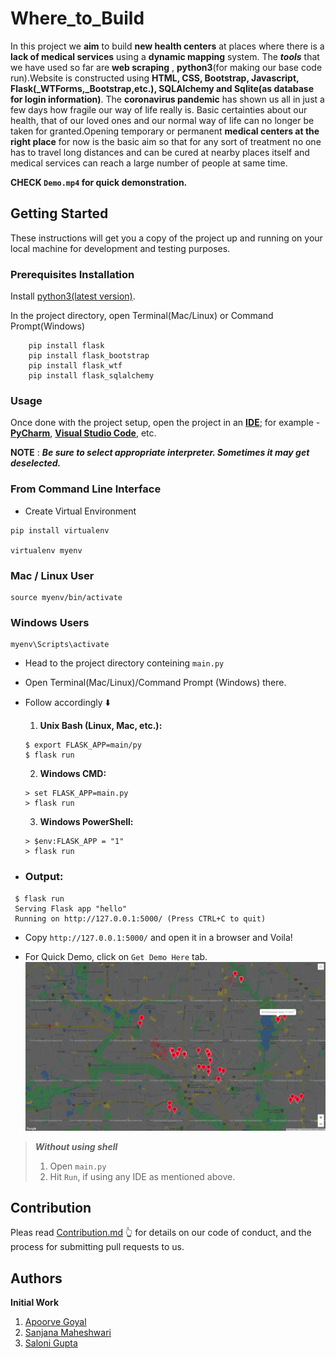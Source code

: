 # Where_to_Build
In this project we **aim** to build **new health centers** at places where there is a **lack of medical services** using a **dynamic mapping** system. The ***tools*** that we have used so far are **web scraping** , **python3**(for making our base code run).Website is constructed using **HTML, CSS, Bootstrap, Javascript, Flask(_WTForms,_Bootstrap,etc.), SQLAlchemy and Sqlite(as database for login information)**. 
The **coronavirus pandemic** has shown us all in just a few days how fragile our way of life really is. Basic certainties about our health, that of our loved ones and our normal way of life can no longer be taken for granted.Opening temporary or permanent **medical centers at the right place** for now is the basic aim so that for any sort of treatment no one has to travel long distances and can be cured at nearby places itself and medical services can reach a large number of people at same time.

**CHECK ```Demo.mp4``` for quick demonstration.** 

## Getting Started

These instructions will get you a copy of the project up and running on your local machine for development and testing purposes.

### Prerequisites Installation

Install [python3(latest version)](https://www.python.org/downloads/).

In the project directory, open Terminal(Mac/Linux) or Command Prompt(Windows)

``` 
    pip install flask   
    pip install flask_bootstrap 
    pip install flask_wtf 
    pip install flask_sqlalchemy 
```
   
 ### Usage

Once done with the project setup, open the project in an [**IDE**](https://wiki.python.org/moin/IntegratedDevelopmentEnvironments); for example - [**PyCharm**](https://www.jetbrains.com/pycharm/), [**Visual Studio Code**](https://code.visualstudio.com/), etc.


**NOTE** : ***Be sure to select appropriate interpreter. Sometimes it may get deselected.***

### From Command Line Interface

* Create Virtual Environment
```
pip install virtualenv

virtualenv myenv
```
### Mac / Linux User
```
source myenv/bin/activate
```
### Windows Users
```
myenv\Scripts\activate
```

* Head to the project directory conteining ```main.py```

* Open Terminal(Mac/Linux)/Command Prompt (Windows) there.

* Follow accordingly :arrow_down:

  1. **Unix Bash (Linux, Mac, etc.):**
  ```
  $ export FLASK_APP=main/py
  $ flask run
  ```
  2. **Windows CMD:**
  ```
  > set FLASK_APP=main.py
  > flask run
  ```
  3. **Windows PowerShell:**
   ```
  > $env:FLASK_APP = "1"
  > flask run
  ```
* ### Output:
```
 $ flask run
 Serving Flask app "hello"
 Running on http://127.0.0.1:5000/ (Press CTRL+C to quit)
```

 * Copy `http://127.0.0.1:5000/` and open it in a browser and Voila!
 
 * For Quick Demo, click on `Get Demo Here` tab.
![Best among 2000 registered properties mapped for building new hospitals](https://github.com/Apoorve73/Where_to_Build/blob/master/Map_Dallas.png)

> ***Without using shell***
> 1. Open `main.py`
> 2. Hit `Run`, if using any IDE as mentioned above.

## Contribution
Pleas read [Contribution.md](https://github.com/Apoorve73/Where_to_Build/blob/master/contribution.md) :point_up_2: for details on our code of conduct, and the process for submitting pull requests to us.

## Authors

**Initial Work**
1. [Apoorve Goyal](https://github.com/Apoorve73)
2. [Sanjana Maheshwari](https://github.com/sanjana-302)
3. [Saloni Gupta](https://github.com/salonigupta1)
 
